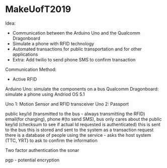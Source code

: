 # MakeUofT2019

Idea:
- Communication between the Arduino Uno and the Qualcomm Dragonboard
- Simulate a phone with RFID technology
- Automated transactions for public transportation and for other applications
- Extra: Add twilio to send phone SMS to confirm transaction

Communication Method:
- Active RFID

Arduino Uno: simulate the components on a bus
Qualcomm Dragonboard: simulate a phone using Andriod OS 5.1

Uno 1: Motion Sensor and RFID transceiver
Uno 2: Passport


public key/id (transmitted to the bus - always transmitting the RFID)
        email(for charging), phone #(to send SMS), bus only cares about the public key/id (checksum to see if actual Id requested is authenticated)
        this is sent to the bus
  this is stored and sent to the system as a transaction request
    there is a database of people using the service - asks the host system (TTC, YRT) to ask to confirm the information


Two factor authentication
  the sonar


pgp - potential encryption
